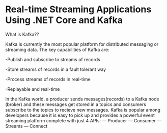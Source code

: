 # Real-time Streaming Applications Using .NET Core and Kafka

What is Kafka??

Kafka is currently the most popular platform for distributed messaging or streaming data.
The key capabilities of Kafka are:

-Publish and subscribe to streams of records

-Store streams of records in a fault tolerant way

-Process streams of records in real-time

-Replayable and real-time


In the Kafka world, a producer sends messages(records) to a Kafka node (broker) and these messages get stored in a topics and consumers subscribe to the topics to recieve new messages.
Kafka is popular among developers because it is easy to pick up and provides a powerful event streaming platform complete with just 4 APIs:
— Producer
— Consumer
— Streams
— Connect
